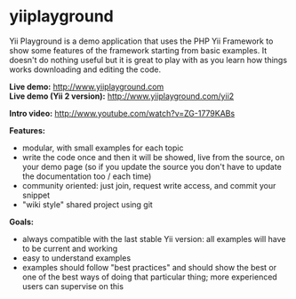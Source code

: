 yiiplayground
=============

Yii Playground is a demo application that uses the PHP Yii Framework to show some features of the framework starting from basic examples. It doesn't do nothing useful but it is great to play with as you learn how things works downloading and editing the code.

**Live demo:** <http://www.yiiplayground.com>  
**Live demo (Yii 2 version):** <http://www.yiiplayground.com/yii2>


**Intro video:** <http://www.youtube.com/watch?v=ZG-1779KABs>


**Features:**
 * modular, with small examples for each topic
 * write the code once and then it will be showed, live from the source, on your demo page (so if you update the source you don't have to update the documentation too / each time)
 * community oriented: just join, request write access, and commit your snippet
 * "wiki style" shared project using git

**Goals:**
 * always compatible with the last stable Yii version: all examples will have to be current and working
 * easy to understand examples
 * examples should follow "best practices" and should show the best or one of the best ways of doing that particular thing; more experienced users can supervise on this
